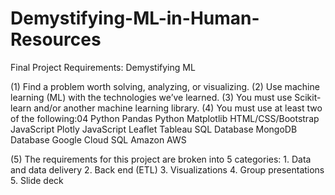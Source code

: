 # Demystifying-ML-in-Human-Resources
Final Project Requirements: Demystifying ML

(1) Find a problem worth solving, analyzing, or visualizing.
(2) Use machine learning (ML) with the technologies we’ve learned.
(3) You must use Scikit-learn and/or another machine learning library.
(4) You must use at least two of the following:04 Python Pandas
        Python Matplotlib
        HTML/CSS/Bootstrap
        JavaScript Plotly
        JavaScript Leaflet
        Tableau
        SQL Database
        MongoDB Database
        Google Cloud SQL
        Amazon AWS

(5) The requirements for this project are broken into 5 categories:
      1. Data and data delivery
      2. Back end (ETL)
      3. Visualizations
      4. Group presentations
      5. Slide deck        
